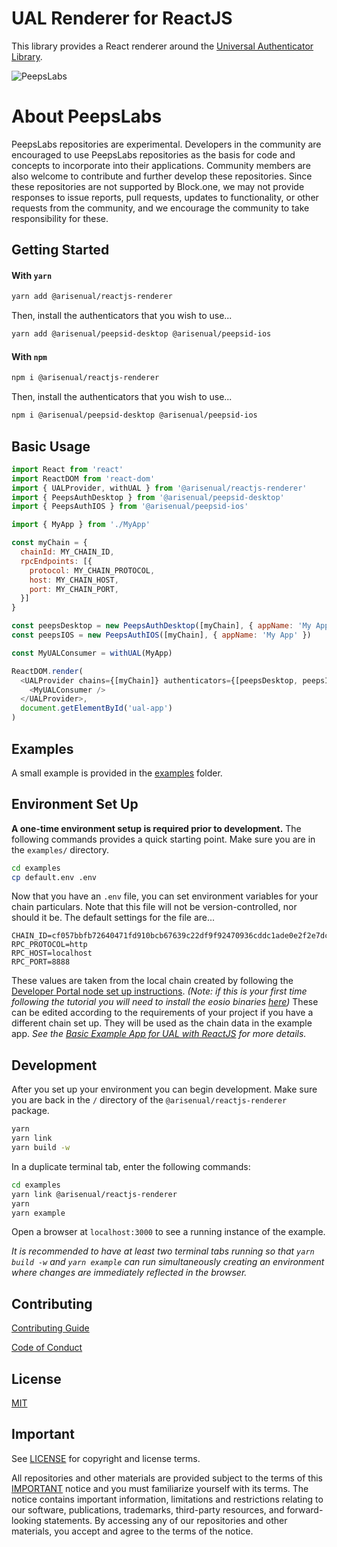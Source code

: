 # UAL Renderer for ReactJS

This library provides a React renderer around the [Universal Authenticator Library](https://github.com/arisenual/core).

![PeepsLabs](https://img.shields.io/badge/PeepsLabs-5cb3ff.svg)

# About PeepsLabs

PeepsLabs repositories are experimental.  Developers in the community are encouraged to use PeepsLabs repositories as the basis for code and concepts to incorporate into their applications. Community members are also welcome to contribute and further develop these repositories. Since these repositories are not supported by Block.one, we may not provide responses to issue reports, pull requests, updates to functionality, or other requests from the community, and we encourage the community to take responsibility for these.

## Getting Started
#### With ``yarn``
```bash
yarn add @arisenual/reactjs-renderer
```
Then, install the authenticators that you wish to use...
```bash
yarn add @arisenual/peepsid-desktop @arisenual/peepsid-ios
```
#### With ``npm``
```bash
npm i @arisenual/reactjs-renderer
```
Then, install the authenticators that you wish to use...
```bash
npm i @arisenual/peepsid-desktop @arisenual/peepsid-ios
```

## Basic Usage
```javascript
import React from 'react'
import ReactDOM from 'react-dom'
import { UALProvider, withUAL } from '@arisenual/reactjs-renderer'
import { PeepsAuthDesktop } from '@arisenual/peepsid-desktop'
import { PeepsAuthIOS } from '@arisenual/peepsid-ios'

import { MyApp } from './MyApp'

const myChain = {
  chainId: MY_CHAIN_ID,
  rpcEndpoints: [{
    protocol: MY_CHAIN_PROTOCOL,
    host: MY_CHAIN_HOST,
    port: MY_CHAIN_PORT,
  }]
}

const peepsDesktop = new PeepsAuthDesktop([myChain], { appName: 'My App' })
const peepsIOS = new PeepsAuthIOS([myChain], { appName: 'My App' })

const MyUALConsumer = withUAL(MyApp)

ReactDOM.render(
  <UALProvider chains={[myChain]} authenticators={[peepsDesktop, peepsIOS]} appName={'My App'}>
    <MyUALConsumer />
  </UALProvider>,
  document.getElementById('ual-app')
)
```

## Examples
A small example is provided in the [examples](https://github.com/arisenual/reactjs-renderer/tree/develop/examples) folder.

## Environment Set Up
**A one-time environment setup is required prior to development.**  The following commands provides a quick starting point.  Make sure you are in the ``examples/`` directory.
```bash
cd examples
cp default.env .env
```
Now that you have an ``.env`` file, you can set environment variables for your chain particulars.  Note that this file will not be version-controlled, nor should it be.
The default settings for the file are...
```
CHAIN_ID=cf057bbfb72640471fd910bcb67639c22df9f92470936cddc1ade0e2f2e7dc4f
RPC_PROTOCOL=http
RPC_HOST=localhost
RPC_PORT=8888
```
These values are taken from the local chain created by following the [Developer Portal node set up instructions](https:/developers.arisen.network/docs/getting-the-software). _(Note: if this is your first time following the tutorial you will need to install the eosio binaries [here](https:/developers.arisen.network/docs/setting-up-your-environment))_  These can be edited according to the requirements of your project if you have a different chain set up.  They will be used as the chain data in the example app.
*See the [Basic Example App for UAL with ReactJS](https://github.com/arisenual/reactjs-renderer/tree/develop/examples) for more details.*

## Development
After you set up your environment you can begin development.  Make sure you are back in the ``/`` directory of the ``@arisenual/reactjs-renderer`` package.
```bash
yarn
yarn link
yarn build -w
```

In a duplicate terminal tab, enter the following commands:
```bash
cd examples
yarn link @arisenual/reactjs-renderer
yarn
yarn example
```

Open a browser at `localhost:3000` to see a running instance of the example.

*It is recommended to have at least two terminal tabs running so that `yarn build -w` and `yarn example` can run simultaneously creating an environment where changes are immediately reflected in the browser.*

## Contributing

[Contributing Guide](./CONTRIBUTING.md)

[Code of Conduct](./CONTRIBUTING.md#conduct)

## License

[MIT](./LICENSE)

## Important

See [LICENSE](./LICENSE) for copyright and license terms.

All repositories and other materials are provided subject to the terms of this [IMPORTANT](./IMPORTANT.md) notice and you must familiarize yourself with its terms.  The notice contains important information, limitations and restrictions relating to our software, publications, trademarks, third-party resources, and forward-looking statements.  By accessing any of our repositories and other materials, you accept and agree to the terms of the notice.
